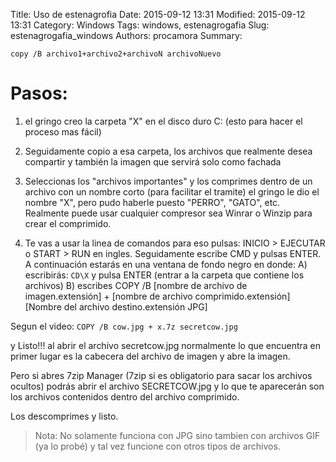 Title: Uso de estenagrofia
Date: 2015-09-12 13:31 
Modified: 2015-09-12 13:31
Category: Windows
Tags: windows, estenagrogafia
Slug: estenagrogafia_windows
Authors: procamora
Summary:

`copy /B archivo1+archivo2+archivoN archivoNuevo`


Pasos:
===========================

1) el gringo creo la carpeta "X" en el disco duro C: (esto para hacer el proceso mas fácil)

2) Seguidamente copio a esa carpeta, los archivos que realmente desea compartir y también la imagen que servirá solo como fachada

3) Seleccionas los "archivos importantes" y los comprimes dentro de un archivo con un nombre corto (para facilitar el tramite) el gringo le dio el nombre "X", pero pudo haberle puesto "PERRO", "GATO", etc.
Realmente puede usar cualquier compresor sea Winrar o Winzip para crear el comprimido.
4) Te vas a usar la linea de comandos para eso pulsas: INICIO > EJECUTAR o START > RUN en ingles.
Seguidamente escribe CMD y pulsas ENTER.
A continuación estarás en una ventana de fondo negro en donde:
A) escribirás: `CD\X` y pulsa ENTER (entrar a la carpeta que contiene los archivos)
B) escribes COPY /B [nombre de archivo de imagen.extensión] + [nombre de archivo comprimido.extensión] [Nombre del archivo destino.extensión JPG]

Segun el video:
`COPY /B cow.jpg + x.7z secretcow.jpg`

y Listo!!!
al abrir el archivo secretcow.jpg normalmente lo que encuentra en primer lugar es la cabecera del archivo de imagen y abre la imagen.

Pero si abres 7zip Manager (7zip si es obligatorio para sacar los archivos ocultos) podrás abrir el archivo SECRETCOW.jpg y lo que te aparecerán son los archivos contenidos dentro del archivo comprimido.

Los descomprimes y listo.

>Nota: No solamente funciona con JPG sino tambien con archivos GIF (ya lo probé) y tal vez funcione con otros tipos de archivos.
